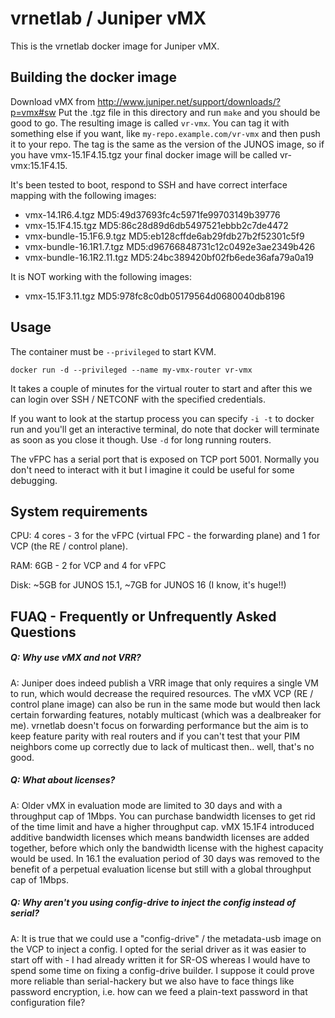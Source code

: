 vrnetlab / Juniper vMX
========================
This is the vrnetlab docker image for Juniper vMX.

Building the docker image
-------------------------
Download vMX from http://www.juniper.net/support/downloads/?p=vmx#sw
Put the .tgz file in this directory and run `make` and you should be good to
go. The resulting image is called `vr-vmx`. You can tag it with something else
if you want, like `my-repo.example.com/vr-vmx` and then push it to your repo.
The tag is the same as the version of the JUNOS image, so if you have
vmx-15.1F4.15.tgz your final docker image will be called vr-vmx:15.1F4.15.

It's been tested to boot, respond to SSH and have correct interface mapping
with the following images:

 * vmx-14.1R6.4.tgz  MD5:49d37693fc4c5971fe99703149b39776
 * vmx-15.1F4.15.tgz  MD5:86c28d89d6db5497521ebbb2c7de4472
 * vmx-bundle-15.1F6.9.tgz  MD5:eb128cffde6ab29fdb27b2f52301c5f9
 * vmx-bundle-16.1R1.7.tgz  MD5:d96766848731c12c0492e3ae2349b426
 * vmx-bundle-16.1R2.11.tgz  MD5:24bc389420bf02fb6ede36afa79a0a19

It is NOT working with the following images:

 * vmx-15.1F3.11.tgz  MD5:978fc8c0db05179564d0680040db8196

Usage
-----
The container must be `--privileged` to start KVM.
```
docker run -d --privileged --name my-vmx-router vr-vmx
```
It takes a couple of minutes for the virtual router to start and after this we
can login over SSH / NETCONF with the specified credentials.

If you want to look at the startup process you can specify `-i -t` to docker
run and you'll get an interactive terminal, do note that docker will terminate
as soon as you close it though. Use `-d` for long running routers.

The vFPC has a serial port that is exposed on TCP port 5001. Normally you don't
need to interact with it but I imagine it could be useful for some debugging.

System requirements
-------------------
CPU: 4 cores - 3 for the vFPC (virtual FPC - the forwarding plane) and 1 for
VCP (the RE / control plane).

RAM: 6GB - 2 for VCP and 4 for vFPC

Disk: ~5GB for JUNOS 15.1, ~7GB for JUNOS 16 (I know, it's huge!!)

FUAQ - Frequently or Unfrequently Asked Questions
-------------------------------------------------
##### Q: Why use vMX and not VRR?
A: Juniper does indeed publish a VRR image that only requires a single VM to
run, which would decrease the required resources. The vMX VCP (RE / control
plane image) can also be run in the same mode but would then lack certain
forwarding features, notably multicast (which was a dealbreaker for me).
vrnetlab doesn't focus on forwarding performance but the aim is to keep feature
parity with real routers and if you can't test that your PIM neighbors come up
correctly due to lack of multicast then.. well, that's no good.

##### Q: What about licenses?
A: Older vMX in evaluation mode are limited to 30 days and with a throughput
cap of 1Mbps. You can purchase bandwidth licenses to get rid of the time limit
and have a higher throughput cap. vMX 15.1F4 introduced additive bandwidth
licenses which means bandwidth licenses are added together, before which only
the bandwidth license with the highest capacity would be used. In 16.1 the
evaluation period of 30 days was removed to the benefit of a perpetual
evaluation license but still with a global throughput cap of 1Mbps.

##### Q: Why aren't you using config-drive to inject the config instead of serial?
A: It is true that we could use a "config-drive" / the metadata-usb image on
the VCP to inject a config. I opted for the serial driver as it was easier to
start off with - I had already written it for SR-OS whereas I would have to
spend some time on fixing a config-drive builder. I suppose it could prove more
reliable than serial-hackery but we also have to face things like password
encryption, i.e. how can we feed a plain-text password in that configuration
file?
